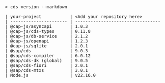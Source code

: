 <!-- this file is automatically generated and updated by a github action -->
<pre class="log">
> cds version --markdown

| your-project           | &lt;Add your repository here&gt;              |
| ---------------------- | --------------------------------------- |
| @cap-js/asyncapi       | 1.0.3                                   |
| @cap-js/cds-types      | 0.11.0                                  |
| @cap-js/db-service     | 2.1.2                                   |
| @cap-js/openapi        | 1.2.3                                   |
| @cap-js/sqlite         | 2.0.1                                   |
| @sap/cds               | 9.0.3                                   |
| @sap/cds-compiler      | 6.0.12                                  |
| @sap/cds-dk (global)   | 9.0.5                                   |
| @sap/cds-fiori         | 2.0.1                                   |
| @sap/cds-mtxs          | 3.0.1                                   |
| Node.js                | v22.16.0                                |
</pre>
